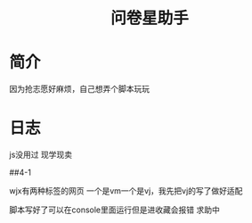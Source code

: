 <h1 align="center">问卷星助手</h1>

# 简介
因为抢志愿好麻烦，自己想弄个脚本玩玩

# 日志

js没用过 现学现卖

##4-1

wjx有两种标签的网页 一个是vm一个是vj，我先把vj的写了做好适配

脚本写好了可以在console里面运行但是进收藏会报错 求助中
